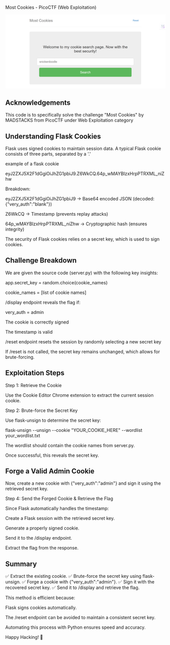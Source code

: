 Most Cookies - PicoCTF (Web Exploitation)

![Challenge Screenshot](pico.png)
## Acknowledgements

This code is to specifically solve the challenge "Most Cookies" by MADSTACKS from PicoCTF under Web Exploitation category


## Understanding Flask Cookies
Flask uses signed cookies to maintain session data. A typical Flask cookie consists of three parts, separated by a '.' 

example of a flask cookie

eyJ2ZXJ5X2F1dGgiOiJhZG1pbiJ9.Z6WkCQ.64p_wMAYBIzxHrpPTRXML_niZhw

Breakdown:

eyJ2ZXJ5X2F1dGgiOiJhZG1pbiJ9 → Base64 encoded JSON (decoded: {"very_auth":"blank"})

Z6WkCQ → Timestamp (prevents replay attacks)

64p_wMAYBIzxHrpPTRXML_niZhw → Cryptographic hash (ensures integrity)

The security of Flask cookies relies on a secret key, which is used to sign cookies.
## Challenge Breakdown
We are given the source code (server.py) with the following key insights:

app.secret_key = random.choice(cookie_names)

cookie_names = [list of cookie names]

/display endpoint reveals the flag if:

very_auth = admin

The cookie is correctly signed

The timestamp is valid

/reset endpoint resets the session by randomly selecting a new secret key

If /reset is not called, the secret key remains unchanged, which allows for brute-forcing.
## Exploitation Steps
Step 1: Retrieve the Cookie

Use the Cookie Editor Chrome extension to extract the current session cookie.

Step 2: Brute-force the Secret Key

Use flask-unsign to determine the secret key:

flask-unsign --unsign --cookie "YOUR_COOKIE_HERE" --wordlist your_wordlist.txt

The wordlist should contain the cookie names from server.py.

Once successful, this reveals the secret key.
## Forge a Valid Admin Cookie
Now, create a new cookie with {"very_auth":"admin"} and sign it using the retrieved secret key.

Step 4: Send the Forged Cookie & Retrieve the Flag

Since Flask automatically handles the timestamp:

Create a Flask session with the retrieved secret key.

Generate a properly signed cookie.

Send it to the /display endpoint.

Extract the flag from the response.
## Summary
✅ Extract the existing cookie. ✅ Brute-force the secret key using flask-unsign. ✅ Forge a cookie with {"very_auth":"admin"}. ✅ Sign it with the recovered secret key. ✅ Send it to /display and retrieve the flag.

This method is efficient because:

Flask signs cookies automatically.

The /reset endpoint can be avoided to maintain a consistent secret key.

Automating this process with Python ensures speed and accuracy.

Happy Hacking! 🚀
